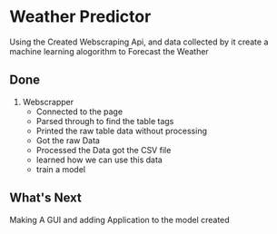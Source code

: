 Weather Predictor
=================
Using the Created Webscraping Api, and data collected by it create a machine learning alogorithm to Forecast the Weather

## Done
1. Webscrapper
    * Connected to the page
    * Parsed through to find the table tags
    * Printed the raw table data without processing 
    * Got the raw Data
    * Processed the Data got the CSV file
    * learned how we can use this data
    * train a model
    
    
 ## What's Next

   Making A GUI and adding Application to the model created
